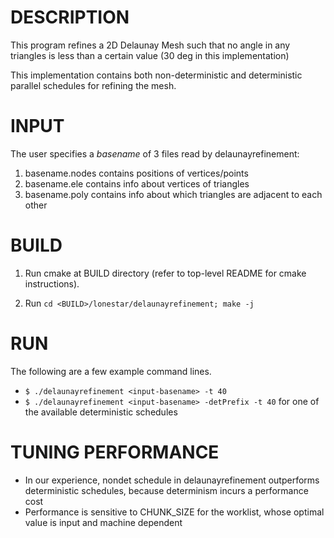 DESCRIPTION 
===========

This program refines a 2D Delaunay Mesh such that no angle in any triangles is less
than a certain value (30 deg in this implementation) 

This implementation contains both non-deterministic and deterministic parallel
schedules for refining the mesh. 

INPUT
===========

The user specifies a *basename* of 3 files read by delaunayrefinement:
1. basename.nodes contains positions of vertices/points
2. basename.ele contains info about vertices of triangles
3. basename.poly contains info about which triangles are adjacent to each other


BUILD
===========

1. Run cmake at BUILD directory (refer to top-level README for cmake instructions).

2. Run `cd <BUILD>/lonestar/delaunayrefinement; make -j`


RUN
===========

The following are a few example command lines.

- `$ ./delaunayrefinement <input-basename> -t 40`
- `$ ./delaunayrefinement <input-basename> -detPrefix -t 40` for one of the
  available deterministic schedules



TUNING PERFORMANCE  
==================

- In our experience, nondet schedule in  delaunayrefinement outperforms deterministic schedules, because determinism incurs a performance cost
- Performance is sensitive to CHUNK_SIZE for the worklist, whose optimal value is input and
  machine dependent
